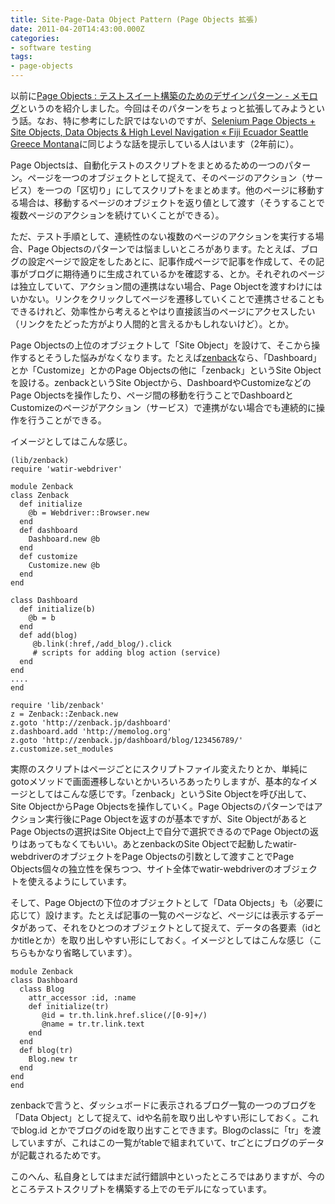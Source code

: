 ```yaml
---
title: Site-Page-Data Object Pattern (Page Objects 拡張)
date: 2011-04-20T14:43:00.000Z
categories:
- software testing
tags:
- page-objects
---
```

以前に[Page Objects : テストスイート構築のためのデザインパターン - メモログ](/blog//2010/11/page_objects/)というのを紹介しました。今回はそのパターンをちょっと拡張してみようという話。なお、特に参考にした訳ではないのですが、[Selenium Page Objects + Site Objects, Data Objects & High Level Navigation « Fiji Ecuador Seattle Greece Montana](http://fijiaaron.wordpress.com/2009/09/02/selenium-page-objects-site-objects-data-objects-high-level-navigation/)に同じような話を提示している人はいます（2年前に）。

<!-- more -->

Page Objectsは、自動化テストのスクリプトをまとめるための一つのパターン。ページを一つのオブジェクトとして捉えて、そのページのアクション（サービス）を一つの「区切り」にしてスクリプトをまとめます。他のページに移動する場合は、移動するページのオブジェクトを返り値として渡す（そうすることで複数ページのアクションを続けていくことができる）。

ただ、テスト手順として、連続性のない複数のページのアクションを実行する場合、Page Objectsのパターンでは悩ましいところがあります。たとえば、ブログの設定ページで設定をしたあとに、記事作成ページで記事を作成して、その記事がブログに期待通りに生成されているかを確認する、とか。それぞれのページは独立していて、アクション間の連携はない場合、Page Objectを渡すわけにはいかない。リンクをクリックしてページを遷移していくことで連携させることもできるけれど、効率性から考えるとやはり直接該当のページにアクセスしたい（リンクをたどった方がより人間的と言えるかもしれないけど）。とか。

Page Objectsの上位のオブジェクトして「Site Object」を設けて、そこから操作するとそうした悩みがなくなります。たとえば[zenback](http://zenback.jp)なら、「Dashboard」とか「Customize」とかのPage Objectsの他に「zenback」というSite Objectを設ける。zenbackというSite Objectから、DashboardやCustomizeなどのPage Objectsを操作したり、ページ間の移動を行うことでDashboardとCustomizeのページがアクション（サービス）で連携がない場合でも連続的に操作を行うことができる。

イメージとしてはこんな感じ。

```
(lib/zenback)
require 'watir-webdriver'

module Zenback
class Zenback
  def initialize
    @b = Webdriver::Browser.new
  end
  def dashboard
    Dashboard.new @b
  end
  def customize
    Customize.new @b
  end
end

class Dashboard
  def initialize(b)
    @b = b
  end
  def add(blog)
     @b.link(:href,/add_blog/).click
     # scripts for adding blog action (service)
  end
end
....
end

```

```
require 'lib/zenback'
z = Zenback::Zenback.new
z.goto 'http://zenback.jp/dashboard'
z.dashboard.add 'http://memolog.org'
z.goto 'http://zenback.jp/dashboard/blog/123456789/'
z.customize.set_modules

```

実際のスクリプトはページごとにスクリプトファイル変えたりとか、単純にgotoメソッドで画面遷移しないとかいろいろあったりしますが、基本的なイメージとしてはこんな感じです。「zenback」というSite Objectを呼び出して、Site ObjectからPage Objectsを操作していく。Page Objectsのパターンではアクション実行後にPage Objectを返すのが基本ですが、Site ObjectがあるとPage Objectsの選択はSite Object上で自分で選択できるのでPage Objectの返りはあってもなくてもいい。あとzenbackのSite Objectで起動したwatir-webdriverのオブジェクトをPage Objectsの引数として渡すことでPage Objects個々の独立性を保ちつつ、サイト全体でwatir-webdriverのオブジェクトを使えるようにしています。

そして、Page Objectの下位のオブジェクトとして「Data Objects」も（必要に応じて）設けます。たとえば記事の一覧のページなど、ページには表示するデータがあって、それをひとつのオブジェクトとして捉えて、データの各要素（idとかtitleとか）を取り出しやすい形にしておく。イメージとしてはこんな感じ（こちらもかなり省略しています）。

```
module Zenback
class Dashboard
  class Blog
    attr_accessor :id, :name
    def initialize(tr)
       @id = tr.th.link.href.slice(/[0-9]+/)
       @name = tr.tr.link.text
    end
  end
  def blog(tr)
    Blog.new tr
  end
end
end

```

zenbackで言うと、ダッシュボードに表示されるブログ一覧の一つのブログを「Data Object」として捉えて、idや名前を取り出しやすい形にしておく。これでblog.id とかでブログのidを取り出すことできます。Blogのclassに「tr」を渡していますが、これはこの一覧がtableで組まれていて、trごとにブログのデータが記載されるためです。

このへん、私自身としてはまだ試行錯誤中といったところではありますが、今のところテストスクリプトを構築する上でのモデルになっています。
